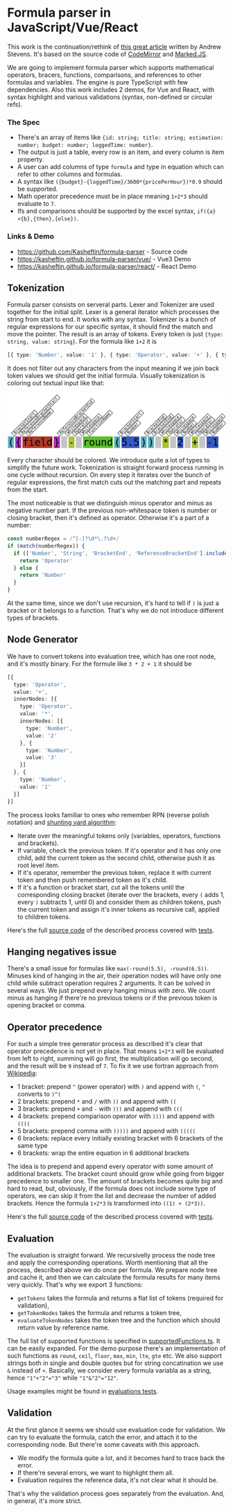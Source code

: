 # Formula parser in JavaScript/Vue/React

This work is the continuation/rethink of [this great article](https://andrewstevens.dev/posts/formula-parser-in-javascript/) written by Andrew Stevens. It's based on the source code of [CodeMirror](https://codemirror.net/) and [Marked.JS](https://marked.js.org/). 

We are going to implement formula parser which supports mathematical operators, bracers, functions, comparisons, and references to other formulas and variables. The engine is pure TypeScript with few dependencies. Also this work includes 2 demos, for Vue and React, with syntax highlight and various validations (syntax, non-defined or circular refs).

### The Spec
- There's an array of items like `{id: string; title: string; estimation: number; budget: number; loggedTime: number}`.
- The output is just a table, every row is an item, and every column is item property.
- A user can add columns of type `formula` and type in equation which can refer to other columns and formulas.
- A syntax like `({budget}-{loggedTime}/3600*{pricePerHour})*0.9` should be supported.
- Math operator precedence must be in place meaning `1+2*3` should evaluate to `7`.
- Ifs and comparisons should be supported by the excel syntax, `if({a}<{b},{then},{else})`.

### Links & Demo
- https://github.com/Kasheftin/formula-parser - Source code
- https://kasheftin.github.io/formula-parser/vue/ - Vue3 Demo
- https://kasheftin.github.io/formula-parser/react/ - React Demo

## Tokenization
Formula parser consists on serveral parts. Lexer and Tokenizer are used together for the initial split. Lexer is a general iterator which processes the string from start to end. It works with any syntax. Tokenizer is a bunch of regular expressions for our specific syntax, it should find the match and move the pointer. The result is an array of tokens. Every token is just `{type: string, value: string}`. For the formula like `1+2` it is

````TypeScript
[{ type: 'Number', value: '1' }, { type: 'Operator', value: '+' }, { type: 'Number', value: '2' }]
````

It does not filter out any characters from the input meaning if we join back token values we should get the initial formula. Visually tokenization is coloring out textual input like that:

![Formula Tokenized](images/pic1.png)

Every character should be colored. We introduce quite a lot of types to simplify the future work. Tokenization is straight forward process running in one cycle without recursion. On every step it iterates over the bunch of regular expressions, the first match cuts out the matching part and repeats from the start.

The most noticeable is that we distinguish minus operator and minus as negative number part. If the previous non-whitespace token is number or closing bracket, then it's defined as operator. Otherwise it's a part of a number:

````TypeScript
const numberRegex = /^[-]?\d*\.?\d+/
if (match(numberRegex)) {
  if (['Number', 'String', 'BracketEnd', 'ReferenceBracketEnd'].includes(previousToken) && match(/^-/)) {
    return 'Operator'
  } else {
    return 'Number'
  }
}
````

At the same time, since we don't use recursion, it's hard to tell if `)` is just a bracket or it belongs to a function. That's why we do not introduce different types of brackets.

## Node Generator

We have to convert tokens into evaluation tree, which has one root node, and it's mostly binary. For the formule like `3 * 2 + 1` it should be

````TypeScript
[{
  type: 'Operator',
  value: '+',
  innerNodes: [{
    type: 'Operator',
    value: '*',
    innerNodes: [{
      type: 'Number',
      value: '2'
    }, {
      type: 'Number',
      value: '3'
    }]
  }, {
    type: 'Number',
    value: '1'
  }]
}]
````
The process looks familiar to ones who remember RPN (reverse polish notation) and [shunting yard algorithm](https://en.wikipedia.org/wiki/Shunting_yard_algorithm):
- Iterate over the meaningful tokens only (variables, operators, functions and brackets).
- If variable, check the previous token. If it's operator and it has only one child, add the current token as the second child, otherwise push it as root level item.
- If it's operator, remember the previous token, replace it with current token and then push remembered token as it's child.
- If it's a function or bracket start, cut all the tokens until the corresponding closing bracket (iterate over the brackets, every `(` adds 1, every `)` subtracts 1, until 0) and consider them as children tokens, push the current token and assign it's inner tokens as recursive call, applied to children tokens. 

Here's the full [source code](https://github.com/Kasheftin/formula-parser/shared/src/nodeGenerator.ts) of the described process covered with [tests](https://github.com/Kasheftin/formula-parser/shared/src/nodeGenerator.spec.ts).

## Hanging negatives issue

There's a small issue for formulas like `max(-round(5.5), -round(6.5))`. Minuses kind of hanging in the air, their operation nodes will have only one child while subtract operation requires 2 arguments. It can be solved in several ways. We just prepend every hanging minus with zero. We count minus as hanging if there're no previous tokens or if the previous token is opening bracket or comma.

## Operator precedence

For such a simple tree generator process as described it's clear that operator precedence is not yet in place. That means `1+2*3` will be evaluated from left to right, summing will go first, the multiplication will go second, and the result will be `9` instead of `7`. To fix it we use fortran approach from [Wikipedia](https://en.wikipedia.org/wiki/Operator-precedence_parser):
- 1 bracket: prepend `^` (power operator) with `)` and append with `(`, `^` converts to `)^(`
- 2 brackets: prepend `*` and `/` with `))` and append with `((`
- 3 brackets: prepend `+` and `-` with `)))` and append with `(((`
- 4 brackets: prepend comparison operator with `))))` and append with `((((`
- 5 brackets: prepend comma with `)))))` and append with `(((((`
- 6 brackets: replace every initially existing bracket with 6 brackets of the same type
- 6 brackets: wrap the entire equation in 6 additional brackets

The idea is to prepend and append every operator with some amount of additional brackets. The bracket count should grow while going from bigger precedence to smaller one. The amount of brackets becomes quite big and hard to read, but, obviously, if the formula does not include some type of operators, we can skip it from the list and decrease the number of added brackets. Hence the formula `1+2*3` is transformed into `((1) + (2*3))`.

Here's the full [source code](https://github.com/Kasheftin/formula-parser/shared/src/operatorPrecedence.ts) of the described process covered with [tests](https://github.com/Kasheftin/formula-parser/shared/src/operatorPrecedence.spec.ts).

## Evaluation

The evaluation is straight forward. We recursivelly process the node tree and apply the corresponding operations. Worth mentioning that all the process, described above we do once per formula. We prepare node tree and cache it, and then we can calculate the formula results for many items very quickly. That's why we export 3 functions: 
- `getTokens` takes the formula and returns a flat list of tokens (required for validation),
- `getTokenNodes` takes the formula and returns a token tree,
- `evaluateTokenNodes` takes the token tree and the function which should return value by reference name.

The full list of supported functions is specified in [supportedFunctions.ts](https://github.com/Kasheftin/formula-parser/shared/src/supportedFunctions.ts). It can be easily expanded. For the demo purpose there's an implementation of such functions as `round`, `ceil`, `floor`, `max`, `min`, `lte`, `gte` etc. We also support strings both in single and double quotes but for string concatination we use `&` instead of `+`. Basically, we consider every formula variabla as a string, hence `"1"+"2"="3"` while `"1"&"2"="12"`. 

Usage examples might be found in [evaluations tests](https://github.com/Kasheftin/formula-parser/shared/src/index.spec.ts).

## Validation

At the first glance it seems we should use evaluation code for validation. We can try to evaluate the formula, catch the error, and attach it to the corresponding node. But there're some caveats with this approach. 
- We modify the formula quite a lot, and it becomes hard to trace back the error. 
- If there're several errors, we want to highlight them all. 
- Evaluation requires the reference data, it's not clear what it should be.

That's why the validation process goes separately from the evaluation. And, in general, it's more strict.

